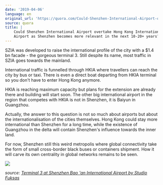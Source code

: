 ```yaml
---
date: '2019-04-06'
language: en
original_url: 'https://quora.com/Could-Shenzhen-International-Airport-overtake-Hong-Kong-International-Airport-as-Shenzhen-becomes-more-relevant-in-the-next-10-20-years/answer/Clément-Renaud'
source: quora
title: |
    Could Shenzhen International Airport overtake Hong Kong International
    Airport as Shenzhen becomes more relevant in the next 10-20+ years?
---
```


SZIA was developed to raise the international profile of the city with a
 $1.4 bn facade - the gorgeous terminal 3. Still despite its name, most
traffic in SZIA goes towards the mainland.

International traffic is funnelled through HKIA where travellers can
reach the city by bus or taxi. There is even a direct boat departing
from HKIA terminal so you don't have to enter Hong Kong anymore.

HKIA is reaching maximum capacity but plans for the extension are
already there and building will start soon. The other big international
airport in the region that competes with HKIA is not in Shenzhen, it is
Baiyun in Guangzhou.

Actually, the answer to this question is not so much about airports but
about the internationalisation of the cities themselves. Hong Kong could
stay more international than Shenzhen for a long time, while the
existence of Guangzhou in the delta will contain Shenzhen's influence
towards the inner land.

For now, Shenzhen still this weird metropolis where global connectivity
take the form of small cross-border black buses or containers shipment.
How it will carve its own centrality in global networks remains to be
seen.

![](/{{site.base_url}}/img/quora/main-qimg-1b4df1a854da45b2126a48d1e13cc2f2.png)

*source:* [*Terminal 3 at Shenzhen Bao 'an International Airport by
Studio
Fuksas*](https://www.dezeen.com/2013/11/26/studio-fuksas-terminal-3-shenzhen-baoan-international-airport/)
